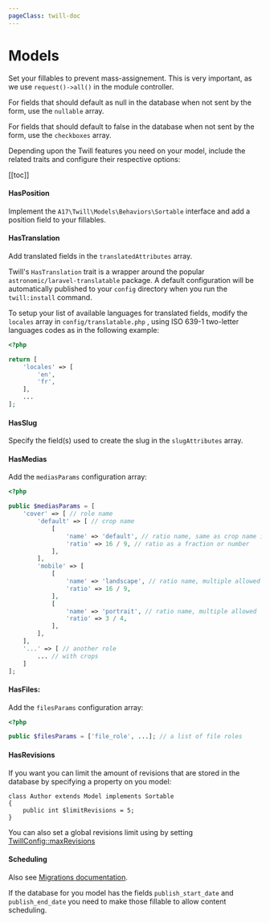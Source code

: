 ```yaml
---
pageClass: twill-doc
---
```


# Models

Set your fillables to prevent mass-assignement. This is very important, as we use `request()->all()` in the module
controller.

For fields that should default as null in the database when not sent by the form, use the `nullable` array.

For fields that should default to false in the database when not sent by the form, use the `checkboxes` array.

Depending upon the Twill features you need on your model, include the related traits and configure their respective
options:

[[toc]]

#### HasPosition

Implement the `A17\Twill\Models\Behaviors\Sortable` interface and add a position field to your fillables.

#### HasTranslation

Add translated fields in the `translatedAttributes` array.

Twill's `HasTranslation` trait is a wrapper around the popular `astronomic/laravel-translatable` package. A default
configuration will be automatically published to your `config` directory when you run the `twill:install` command.

To setup your list of available languages for translated fields, modify the `locales` array in `config/translatable.php`
, using ISO 639-1 two-letter languages codes as in the following example:

```php
<?php

return [
    'locales' => [
        'en',
        'fr',
    ],
    ...
];
```

#### HasSlug

Specify the field(s) used to create the slug in the `slugAttributes` array.

#### HasMedias

Add the `mediasParams` configuration array:

```php
<?php

public $mediasParams = [
    'cover' => [ // role name
        'default' => [ // crop name
            [
                'name' => 'default', // ratio name, same as crop name if single
                'ratio' => 16 / 9, // ratio as a fraction or number
            ],
        ],
        'mobile' => [
            [
                'name' => 'landscape', // ratio name, multiple allowed
                'ratio' => 16 / 9,
            ],
            [
                'name' => 'portrait', // ratio name, multiple allowed
                'ratio' => 3 / 4,
            ],
        ],
    ],
    '...' => [ // another role
        ... // with crops
    ]
];
```

#### HasFiles:

Add the `filesParams` configuration array:

```php
<?php

public $filesParams = ['file_role', ...]; // a list of file roles
```

#### HasRevisions

If you want you can limit the amount of revisions that are stored in the database by specifying a property on you model:

```php{3}
class Author extends Model implements Sortable
{
    public int $limitRevisions = 5;
}
```

You can also set a global revisions limit using by
setting [TwillConfig::maxRevisions](../getting-started/configuration.md#twillconfig-facade)

#### Scheduling

Also see [Migrations documentation](./migrations.md).

If the database for you model has the fields `publish_start_date` and `publish_end_date` you need to make those fillable
to allow content scheduling.

